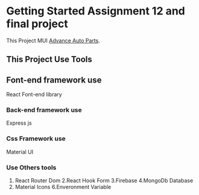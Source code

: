 # Getting Started Assignment 12 and final project

This Project MUI [Advance Auto Parts](https://github.com/facebook/create-react-app).

## This Project Use Tools


## Font-end framework use

React Font-end library

### Back-end framework use

Express js 

### Css Framework use

Material UI

### Use Others tools
1. React Router Dom
2.React Hook Form
3.Firebase
4.MongoDb Database
5. Material Icons
6.Enveronment Variable


